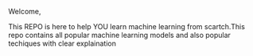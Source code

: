 Welcome,

This REPO is here to help YOU learn machine learning from scartch.This repo contains all popular machine learning models and also popular techiques with clear explaination
